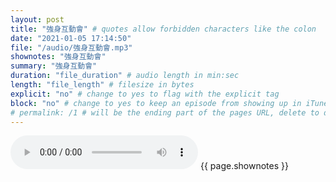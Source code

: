 ```yaml
---
layout: post
title: "強身互動會" # quotes allow forbidden characters like the colon
date: "2021-01-05 17:14:50"
file: "/audio/強身互動會.mp3"
shownotes: "強身互動會"
summary: "強身互動會"
duration: "file_duration" # audio length in min:sec
length: "file_length" # filesize in bytes
explicit: "no" # change to yes to flag with the explicit tag
block: "no" # change to yes to keep an episode from showing up in iTunes
# permalink: /1 # will be the ending part of the pages URL, delete to default to the title
---
```


<audio controls>
<source src="{{site.url}}{{site.baseurl}}{{ page.file }}" type="audio/x-mp3">
Your browser does not support the audio element.
</audio>
{{ page.shownotes }}
